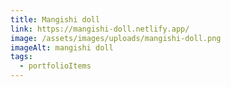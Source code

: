 ```yaml
---
title: Mangishi doll
link: https://mangishi-doll.netlify.app/
image: /assets/images/uploads/mangishi-doll.png
imageAlt: mangishi doll
tags:
  - portfolioItems
---
```

